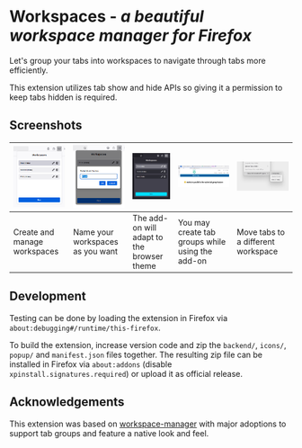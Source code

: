 # Workspaces - _a beautiful workspace manager for Firefox_

Let's group your tabs into workspaces to navigate through tabs more efficiently.

This extension utilizes tab show and hide APIs so giving it a permission to keep tabs hidden is required.

## Screenshots


| ![screenshot](/screenshots/screenshot1.png) | ![screenshot](/screenshots/screenshot2.png) | ![screenshot](/screenshots/screenshot3.png) | ![screenshot](/screenshots/screenshot4.png)      | ![screenshot](/screenshots/screenshot5.png) |
|---------------------------------------------|---------------------------------------------|---------------------------------------------|--------------------------------------------------|---------------------------------------------|
| Create and manage workspaces                | Name your workspaces as you want            | The add-on will adapt to the browser theme  | You may create tab groups while using the add-on | Move tabs to a different workspace          |


## Development

Testing can be done by loading the extension in Firefox via `about:debugging#/runtime/this-firefox`. 

To build the extension, increase version code and zip the `backend/`, `icons/`, `popup/` and `manifest.json` files together. The resulting zip file can be installed in Firefox via `about:addons` (disable `xpinstall.signatures.required`) or upload it as official release.

## Acknowledgements

This extension was based on [workspace-manager](https://addons.mozilla.org/de/firefox/addon/workspace-manager/) with major adoptions to support tab groups and feature a native look and feel.